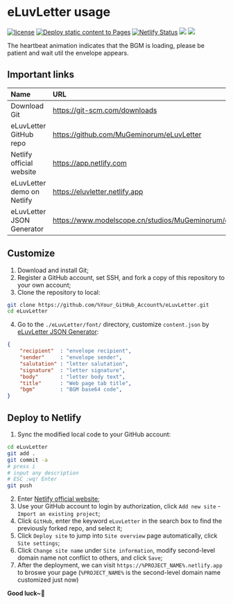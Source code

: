 # eLuvLetter usage
[![license](https://img.shields.io/github/license/MuGeminorum/eLuvLetter.svg)](https://github.com/MuGeminorum/eLuvLetter/blob/master/LICENSE)
[![Deploy static content to Pages](https://github.com/MuGeminorum/eLuvLetter/actions/workflows/static.yml/badge.svg?branch=main)](https://github.com/MuGeminorum/eLuvLetter/actions/workflows/static.yml)
[![Netlify Status](https://api.netlify.com/api/v1/badges/712880d1-1b1f-4500-a50f-16433c31d130/deploy-status)](https://app.netlify.com/sites/eluvletter/deploys)
[![](https://img.shields.io/badge/bilibili-BV1DV4y1c77c-fc8bab.svg)](https://www.bilibili.com/video/BV1DV4y1c77c)
[![](https://img.shields.io/badge/ModelScope-eluvletter_JSON_Generator-624aff.svg)](https://www.modelscope.cn/studios/MuGeminorum/eluvletter)

The heartbeat animation indicates that the BGM is loading, please be patient and wait util the envelope appears.

## Important links
| Name                       | URL                                                        |
| :------------------------- | :--------------------------------------------------------- |
| Download Git               | <https://git-scm.com/downloads>                            |
| eLuvLetter GitHub repo     | <https://github.com/MuGeminorum/eLuvLetter>                |
| Netlify official website   | <https://app.netlify.com>                                  |
| eLuvLetter demo on Netlify | <https://eluvletter.netlify.app>                           |
| eLuvLetter JSON Generator  | <https://www.modelscope.cn/studios/MuGeminorum/eluvletter> |

## Customize
1. Download and install Git;
2. Register a GitHub account, set SSH, and fork a copy of this repository to your own account;
3. Clone the repository to local:
```bash
git clone https://github.com/%Your_GitHub_Account%/eLuvLetter.git
cd eLuvLetter
```
4. Go to the `./eLuvLetter/font/` directory, customize `content.json` by [eLuvLetter JSON Generator](https://www.modelscope.cn/studios/MuGeminorum/eluvletter):
```json
{
    "recipient"  : "envelope recipient",
    "sender"     : "envelope sender",
    "salutation" : "letter salutation",
    "signature"  : "letter signature",
    "body"       : "letter body text",
    "title"      : "Web page tab title",
    "bgm"        : "BGM base64 code",
}
```

## Deploy to Netlify
1. Sync the modified local code to your GitHub account:
```bash
cd eLuvLetter
git add .
git commit -a
# press i
# input any description
# ESC :wq! Enter
git push
```
2. Enter [Netlify official website](https://app.netlify.com);
3. Use your GitHub account to login by authorization, click `Add new site` - `Import an existing project`;
4. Click `GitHub`, enter the keyword `eLuvLetter` in the search box to find the previously forked repo, and select it;
5. Click `Deploy site` to jump into `Site overview` page automatically, click `Site settings`;
6. Click `Change site name` under `Site information`, modify second-level domain name not conflict to others, and click `Save`;
7. After the deployment, we can visit `https://%PROJECT_NAME%.netlify.app` to broswe your page (`%PROJECT_NAME%` is the second-level domain name customized just now)

**Good luck~💖**
